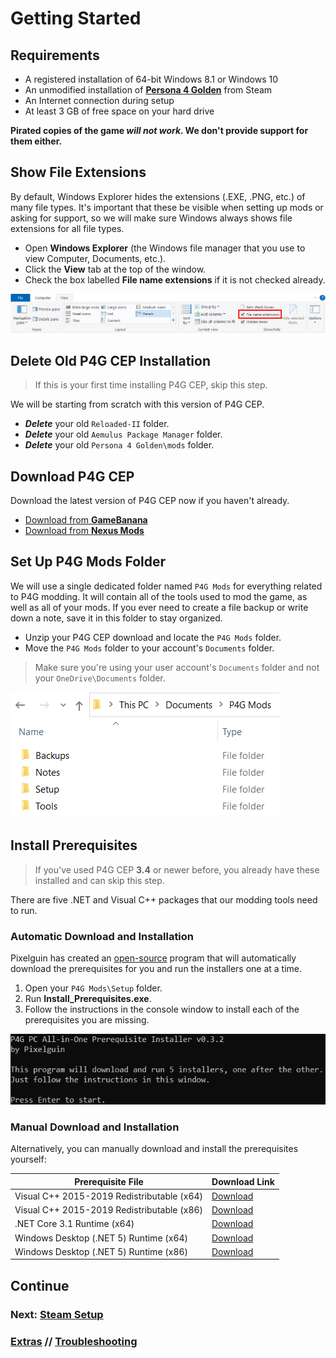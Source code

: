 ﻿# Getting Started
## Requirements
- A registered installation of 64-bit Windows 8.1 or Windows 10
- An unmodified installation of **[Persona 4 Golden](https://steamcommunity.com/app/1113000/ "Persona 4 Golden")** from Steam
- An Internet connection during setup
- At least 3 GB of free space on your hard drive

**Pirated copies of the game *will not work*. We don't provide support for them either.**

## Show File Extensions
By default, Windows Explorer hides the extensions (.EXE, .PNG, etc.) of many file types. It's important that these be visible when setting up mods or asking for support, so we will make sure Windows always shows file extensions for all file types.

- Open **Windows Explorer** (the Windows file manager that you use to view Computer, Documents, etc.).
- Click the **View** tab at the top of the window.
- Check the box labelled **File name extensions** if it is not checked already.

![](img/02/file_extensions.png)

## Delete Old P4G CEP Installation
> If this is your first time installing P4G CEP, skip this step.

We will be starting from scratch with this version of P4G CEP.

 - ***Delete*** your old `Reloaded-II` folder.
 - ***Delete*** your old `Aemulus Package Manager` folder.
 - ***Delete*** your old `Persona 4 Golden\mods` folder.

## Download P4G CEP

Download the latest version of P4G CEP now if you haven't already.

- [Download from **GameBanana**](https://gamebanana.com/gamefiles/12882)
- [Download from **Nexus Mods**](https://www.nexusmods.com/persona4golden/mods/11?tab=files)

## Set Up P4G Mods Folder
We will use a single dedicated folder named `P4G Mods` for everything related to P4G modding. It will contain all of the tools used to mod the game, as well as all of your mods. If you ever need to create a file backup or write down a note, save it in this folder to stay organized.

- Unzip your P4G CEP download and locate the `P4G Mods` folder.
- Move the `P4G Mods` folder to your account's `Documents` folder.

> Make sure you're using your user account's `Documents` folder and not your `OneDrive\Documents` folder.

![](img/02/p4g_mods_folder.png)

## Install Prerequisites
> If you've used P4G CEP **3.4** or newer before, you already have these installed and can skip this step.

There are five .NET and Visual C++ packages that our modding tools need to run.

### Automatic Download and Installation
Pixelguin has created an  [open-source](https://github.com/Pixelguin/P4GPC.AIOPrerequisiteInstaller) program that will automatically download the prerequisites for you and run the installers one at a time.

1. Open your `P4G Mods\Setup` folder.
2. Run **Install_Prerequisites.exe**.
3. Follow the instructions in the console window to install each of the prerequisites you are missing.

![](img/02/prerequisite_installer.png)

### Manual Download and Installation

Alternatively, you can manually download and install the prerequisites yourself:

Prerequisite File | Download Link
------------ | -------------
Visual C++ 2015-2019 Redistributable (x64) | [Download](https://aka.ms/vs/16/release/VC_redist.x64.exe)
Visual C++ 2015-2019 Redistributable (x86) | [Download](https://aka.ms/vs/16/release/VC_redist.x86.exe)
.NET Core 3.1 Runtime (x64) | [Download](https://download.visualstudio.microsoft.com/download/pr/9845b4b0-fb52-48b6-83cf-4c431558c29b/41025de7a76639eeff102410e7015214/dotnet-runtime-3.1.10-win-x64.exe)
Windows Desktop (.NET 5) Runtime (x64) | [Download](https://download.visualstudio.microsoft.com/download/pr/c6a74d6b-576c-4ab0-bf55-d46d45610730/f70d2252c9f452c2eb679b8041846466/windowsdesktop-runtime-5.0.1-win-x64.exe)
Windows Desktop (.NET 5) Runtime (x86) | [Download](https://download.visualstudio.microsoft.com/download/pr/55bb1094-db40-411d-8a37-21186e9495ef/1a045e29541b7516527728b973f0fdef/windowsdesktop-runtime-5.0.1-win-x86.exe)

## Continue
### Next: [Steam Setup](03_steam_setup.md)
### [Extras](extras.md) // [**Troubleshooting**](troubleshooting.md)
